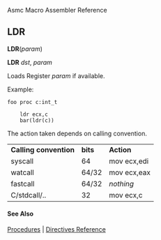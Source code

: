 Asmc Macro Assembler Reference

## LDR

**LDR**(_param_)

**LDR** _dst_, _param_

Loads Register _param_ if available.

Example:

```
foo proc c:int_t

    ldr ecx,c
    bar(ldr(c))
```

The action taken depends on calling convention.

<table>
<tr><td><b>Calling convention</b></td><td><b>bits</b></td><td><b>Action</b></td></tr>
<tr><td>syscall</td><td>64</td><td>mov ecx,edi</td></tr>
<tr><td>watcall</td><td>64/32</td><td>mov ecx,eax</td></tr>
<tr><td>fastcall</td><td>64/32</td><td><i>nothing</i></td></tr>
<tr><td>C/stdcall/..</td><td>32</td><td>mov ecx,c</td></tr>
</table>

#### See Also

[Procedures](procedures.md) | [Directives Reference](readme.md)

